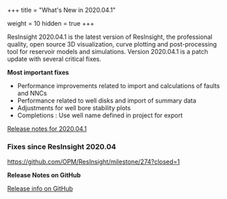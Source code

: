 +++
title = "What's New in 2020.04.1"

weight = 10
hidden = true
+++

ResInsight 2020.04.1 is the latest version of ResInsight, the professional quality, open source 3D visualization, curve plotting and post-processing tool for reservoir models and simulations. Version 2020.04.1 is a patch update with several critical fixes.


**Most important fixes**
- Performance improvements related to import and calculations of faults and NNCs
- Performance related to well disks and import of summary data
- Adjustments for well bore stability plots
- Completions : Use well name defined in project for export

[Release notes for 2020.04.1](https://resinsight.org/getting-started/whats-new/releasenotes_2020_04_1)

### Fixes since ResInsight 2020.04
https://github.com/OPM/ResInsight/milestone/274?closed=1


**Release Notes on GitHub**

[Release info on GitHub](https://github.com/OPM/ResInsight/releases/)
